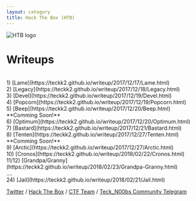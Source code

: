 ```yaml
---
layout: category
title: Hack The Box (HTB)
---
```

![HTB logo](https://teckk2.github.io/assets/images/htb.JPG)
<h1 Class="message">
Writeups
</h1>
<br>1) [Lame](https://teckk2.github.io/writeup/2017/12/17/Lame.html)
<br>2) [Legacy](https://teckk2.github.io/writeup/2017/12/18/Legacy.html)
<br>3) [Devel](https://teckk2.github.io/writeup/2017/12/19/Devel.html)
<br>4) [Popcorn](https://teckk2.github.io/writeup/2017/12/19/Popcorn.html)
<br>5) [Beep](https://teckk2.github.io/writeup/2017/12/20/Beep.html) **Comming Soon!**
<br>6) [Optimum](https://teckk2.github.io/writeup/2017/12/20/Optimum.html)
<br>7) [Bastard](https://teckk2.github.io/writeup/2017/12/21/Bastard.html)
<br>8) [Tenten](https://teckk2.github.io/writeup/2017/12/27/Tenten.html) **Comming Soon!**
<br>9) [Arctic](https://teckk2.github.io/writeup/2017/12/27/Arctic.html)
<br>10) [Cronos](https://teckk2.github.io/writeup/2018/02/22/Cronos.html)
<br>11/12) [Grandpa/Granny](https://teckk2.github.io/writeup/2018/02/23/Grandpa-Granny.html)
<br>....
<br>24) [Jail](https://teckk2.github.io/writeup/2018/02/21/Jail.html)


[Twitter](https://twitter.com/Teck__K2) / [Hack The Box](https://www.hackthebox.eu/profile/966) / [CTF Team](https://ctftime.org/team/20102) /
[Teck_N00bs Community Telegram](https://t.me/Teck_N00bs)
